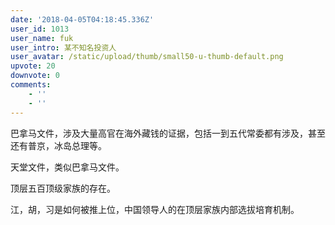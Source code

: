 ```yaml
---
date: '2018-04-05T04:18:45.336Z'
user_id: 1013
user_name: fuk
user_intro: 某不知名投资人
user_avatar: /static/upload/thumb/small50-u-thumb-default.png
upvote: 20
downvote: 0
comments:
    - ''
    - ''
---
```


巴拿马文件，涉及大量高官在海外藏钱的证据，包括一到五代常委都有涉及，甚至还有普京，冰岛总理等。

天堂文件，类似巴拿马文件。

顶层五百顶级家族的存在。

江，胡，习是如何被推上位，中国领导人的在顶层家族内部选拔培育机制。

